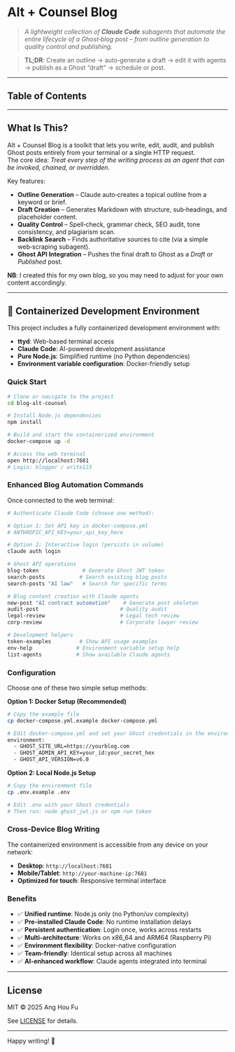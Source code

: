 # Alt + Counsel Blog

> *A lightweight collection of **Claude Code** subagents that automate the entire lifecycle of a Ghost‑blog post – from outline generation to quality control and publishing.*

> **TL;DR**: Create an outline → auto‑generate a draft → edit it with agents → publish as a Ghost “draft” → schedule or post.

---

## Table of Contents



---

## What Is This?

Alt + Counsel Blog is a toolkit that lets you write, edit, audit, and publish Ghost posts entirely from your terminal or a single HTTP request.  
The core idea: *Treat every step of the writing process as an agent that can be invoked, chained, or overridden.*

Key features:

- **Outline Generation** – Claude auto‑creates a topical outline from a keyword or brief.
- **Draft Creation** – Generates Markdown with structure, sub‑headings, and placeholder content.
- **Quality Control** – Spell‑check, grammar check, SEO audit, tone consistency, and plagiarism scan.
- **Backlink Search** – Finds authoritative sources to cite (via a simple web‑scraping subagent).
- **Ghost API Integration** – Pushes the final draft to Ghost as a *Draft* or *Published* post.

**NB**: I created this for my own blog, so you may need to adjust for your own content accordingly.

---

## 🐳 Containerized Development Environment

This project includes a fully containerized development environment with:
- **ttyd**: Web-based terminal access
- **Claude Code**: AI-powered development assistance  
- **Pure Node.js**: Simplified runtime (no Python dependencies)
- **Environment variable configuration**: Docker-friendly setup

### Quick Start

```bash
# Clone or navigate to the project
cd blog-alt-counsel

# Install Node.js dependencies
npm install

# Build and start the containerized environment
docker-compose up -d

# Access the web terminal
open http://localhost:7681
# Login: blogger / write123
```

### Enhanced Blog Automation Commands

Once connected to the web terminal:

```bash
# Authenticate Claude Code (choose one method):

# Option 1: Set API key in docker-compose.yml
# ANTHROPIC_API_KEY=your_api_key_here

# Option 2: Interactive login (persists in volume)
claude auth login

# Ghost API operations
blog-token              # Generate Ghost JWT token
search-posts           # Search existing blog posts
search-posts "AI law"   # Search for specific terms

# Blog content creation with Claude agents
new-post "AI contract automation"    # Generate post skeleton
audit-post                          # Quality audit
legal-review                        # Legal tech review
corp-review                         # Corporate lawyer review

# Development helpers
token-examples         # Show API usage examples
env-help              # Environment variable setup help
list-agents           # Show available Claude agents
```

### Configuration

Choose one of these two simple setup methods:

**Option 1: Docker Setup (Recommended)**
```bash
# Copy the example file
cp docker-compose.yml.example docker-compose.yml

# Edit docker-compose.yml and set your Ghost credentials in the environment section:
environment:
  - GHOST_SITE_URL=https://yourblog.com
  - GHOST_ADMIN_API_KEY=your_id:your_secret_hex
  - GHOST_API_VERSION=v6.0
```

**Option 2: Local Node.js Setup**
```bash
# Copy the environment file
cp .env.example .env

# Edit .env with your Ghost credentials
# Then run: node ghost_jwt.js or npm run token
```

### Cross-Device Blog Writing

The containerized environment is accessible from any device on your network:
- **Desktop**: `http://localhost:7681`
- **Mobile/Tablet**: `http://your-machine-ip:7681`
- **Optimized for touch**: Responsive terminal interface

### Benefits

- ✅ **Unified runtime**: Node.js only (no Python/uv complexity)
- ✅ **Pre-installed Claude Code**: No runtime installation delays
- ✅ **Persistent authentication**: Login once, works across restarts
- ✅ **Multi-architecture**: Works on x86_64 and ARM64 (Raspberry Pi)
- ✅ **Environment flexibility**: Docker-native configuration
- ✅ **Team-friendly**: Identical setup across all machines
- ✅ **AI-enhanced workflow**: Claude agents integrated into terminal

---

## License

MIT © 2025 Ang Hou Fu

See [LICENSE](./LICENSE) for details.

---

Happy writing! 🚀